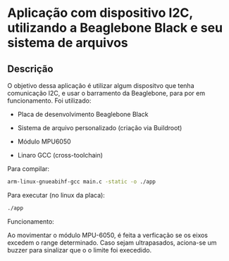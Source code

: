 # Aplicação com dispositivo I2C, utilizando a Beaglebone Black e seu sistema de arquivos

## Descrição

O objetivo dessa aplicação é utilizar algum dispositvo que tenha comunicação I2C, e usar o barramento da Beaglebone, para por em funcionamento. Foi utilizado:

* Placa de desenvolvimento Beaglebone Black

* Sistema de arquivo personalizado (criação via Buildroot)

* Módulo MPU6050

* Linaro GCC (cross-toolchain)

Para compilar:

```sh
arm-linux-gnueabihf-gcc main.c -static -o ./app
```

Para executar (no linux da placa):

```sh
./app
```

Funcionamento:

Ao movimentar o módulo MPU-6050, é feita a verficação se os eixos excedem o range determinado. Caso sejam ultrapasados, aciona-se um buzzer para sinalizar que o o limite foi execedido.
